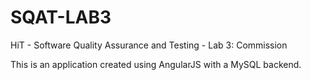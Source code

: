 SQAT-LAB3
=========

HiT - Software Quality Assurance and Testing - Lab 3: Commission

This is an application created using AngularJS with a MySQL backend.
